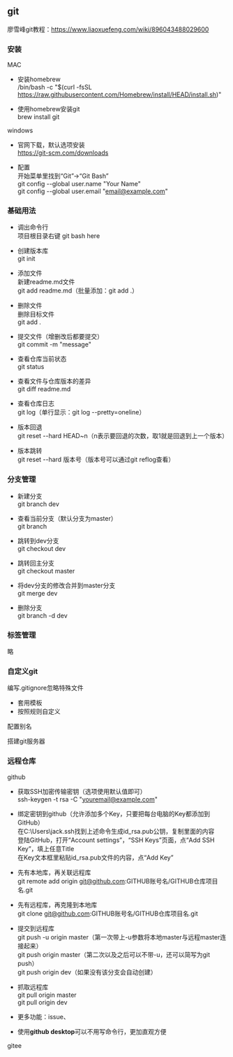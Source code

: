 ## git ##

廖雪峰git教程：https://www.liaoxuefeng.com/wiki/896043488029600

### 安装 ###

MAC

- 安装homebrew  
	/bin/bash -c "$(curl -fsSL https://raw.githubusercontent.com/Homebrew/install/HEAD/install.sh)"

- 使用homebrew安装git  
	brew install git

windows

- 官网下载，默认选项安装  
	https://git-scm.com/downloads

- 配置  
	开始菜单里找到“Git”->“Git Bash”  
	git config --global user.name "Your Name"  
	git config --global user.email "email@example.com"

### 基础用法 ###

- 调出命令行  
	项目根目录右键
	git bash here

- 创建版本库  
	git init

- 添加文件  
	新建readme.md文件  
	git add readme.md（批量添加：git add .）

- 删除文件  
	删除目标文件  
	git add .

- 提交文件（增删改后都要提交）  
	git commit -m "message"

- 查看仓库当前状态  
	git status

- 查看文件与仓库版本的差异  
	git diff readme.md 

- 查看仓库日志  
	git log（单行显示：git log --pretty=oneline）

- 版本回退  
	git reset --hard HEAD~n（n表示要回退的次数，取1就是回退到上一个版本）

- 版本跳转  
	git reset --hard 版本号（版本号可以通过git reflog查看）

### 分支管理 ###

- 新建分支  
	git branch dev

- 查看当前分支（默认分支为master）  
	git branch

- 跳转到dev分支  
	git checkout dev

- 跳转回主分支  
	git checkout master

- 将dev分支的修改合并到master分支  
	git merge dev

- 删除分支  
	git branch -d dev

### 标签管理 ###

略

### 自定义git ###

编写.gitignore忽略特殊文件

- 套用模板
- 按照规则自定义

配置别名

搭建git服务器

### 远程仓库 ###

github

- 获取SSH加密传输密钥（选项使用默认值即可）  
	ssh-keygen -t rsa -C "youremail@example.com"

- 绑定密钥到github（允许添加多个Key，只要把每台电脑的Key都添加到GitHub）  
	在C:\Users\jack\.ssh找到上述命令生成id_rsa.pub公钥，复制里面的内容  
	登陆GitHub，打开“Account settings”，“SSH Keys”页面，点“Add SSH Key”，填上任意Title  
	在Key文本框里粘贴id_rsa.pub文件的内容，点“Add Key”

- 先有本地库，再关联远程库  
	git remote add origin git@github.com:GITHUB账号名/GITHUB仓库项目名.git

- 先有远程库，再克隆到本地库  
	git clone git@github.com:GITHUB账号名/GITHUB仓库项目名.git
	
- 提交到远程库  
	git push -u origin master（第一次带上-u参数将本地master与远程master连接起来）  
	git push origin master（第二次以及之后可以不带-u，还可以简写为git push）  
	git push origin dev（如果没有该分支会自动创建）

- 抓取远程库  
	git pull origin master  
	git pull origin dev

- 更多功能：issue、

- 使用**github desktop**可以不用写命令行，更加直观方便


gitee
	




